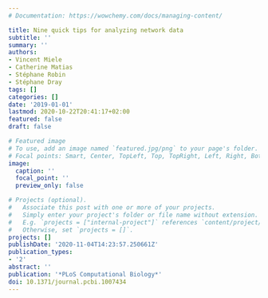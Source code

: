```yaml
---
# Documentation: https://wowchemy.com/docs/managing-content/

title: Nine quick tips for analyzing network data
subtitle: ''
summary: ''
authors:
- Vincent Miele
- Catherine Matias
- Stéphane Robin
- Stéphane Dray
tags: []
categories: []
date: '2019-01-01'
lastmod: 2020-10-22T20:41:17+02:00
featured: false
draft: false

# Featured image
# To use, add an image named `featured.jpg/png` to your page's folder.
# Focal points: Smart, Center, TopLeft, Top, TopRight, Left, Right, BottomLeft, Bottom, BottomRight.
image:
  caption: ''
  focal_point: ''
  preview_only: false

# Projects (optional).
#   Associate this post with one or more of your projects.
#   Simply enter your project's folder or file name without extension.
#   E.g. `projects = ["internal-project"]` references `content/project/deep-learning/index.md`.
#   Otherwise, set `projects = []`.
projects: []
publishDate: '2020-11-04T14:23:57.250661Z'
publication_types:
- '2'
abstract: ''
publication: '*PLoS Computational Biology*'
doi: 10.1371/journal.pcbi.1007434
---
```

